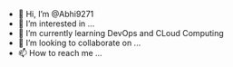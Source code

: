 - 👋 Hi, I’m @Abhi9271
- 👀 I’m interested in ...
- 🌱 I’m currently learning DevOps and CLoud Computing
- 💞️ I’m looking to collaborate on ...
- 📫 How to reach me ...

<!---
Abhi9271/Abhi9271 is a ✨ special ✨ repository because its `README.md` (this file) appears on your GitHub profile.
You can click the Preview link to take a look at your changes.
--->
